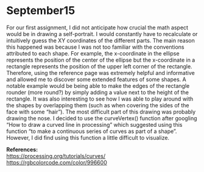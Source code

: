 # September15
<p> 
  For our first assignment, I did not anticipate how crucial the math aspect would be in drawing a self-portrait. I would constantly have to recalculate or intuitively guess the XY coordinates of the different parts. The main reason this happened was because I was not too familiar with the conventions attributed to each shape. For example, the x-coordinate in the ellipse represents the position of the center of the ellipse but the x-coordinate in a rectangle represents the position of the upper left corner of the rectangle. Therefore, using the reference page was extremely helpful and informative and allowed me to discover some extended features of some shapes. A notable example would be being able to make the edges of the rectangle rounder (more round?) by simply adding a value next to the height of the rectangle. It was also interesting to see how I was able to play around with the shapes by overlapping them (such as when covering the sides of the face with some “hair”). The most difficult part of this drawing was probably drawing the nose. I decided to use the curveVertex() function after googling “How to draw a curved line in processing” which suggested using this function “to make a continuous series of curves as part of a shape”. However, I did find using this function a little difficult to visualize. 
  </p>
  
**References:** </br> 
https://processing.org/tutorials/curves/ </br>
https://rgbcolorcode.com/color/996600 </br> 

